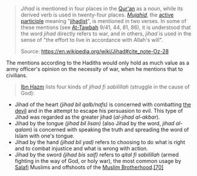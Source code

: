 > _Jihad_ is mentioned in four places in the [Qur'an](https://en.wikipedia.org/wiki/Qur%27an "Qur'an") as a noun, while its derived verb is used in twenty-four places. _[Mujahid](https://en.wikipedia.org/wiki/Mujahid "Mujahid")_, the [active participle](https://en.wikipedia.org/wiki/Active_participle "Active participle") meaning "[jihadist](https://en.wikipedia.org/wiki/Jihadist "Jihadist")", is mentioned in two verses. In some of these mentions (see [At-Tawbah](https://en.wikipedia.org/wiki/At-Tawbah "At-Tawbah") 9/41, 44, 81, 86), it is understood that the word _jihad_ directly refers to war, and in others, _jihad_ is used in the sense of "the effort to live in accordance with Allah's will".
> 
> Source: https://en.wikipedia.org/wiki/Jihad#cite_note-Oz-28

The mentions according to the Hadiths would only hold as much value as a army officer's opinion on the necessity of war, when he mentions that to civilians.

> [Ibn Hazm](https://en.wikipedia.org/wiki/Ibn_Hazm "Ibn Hazm") lists four kinds of _jihad fi sabilillah_ (struggle in the cause of God):

- Jihad of the heart _(jihad bil qalb/nafs)_ is concerned with combatting [the devil](https://en.wikipedia.org/wiki/The_devil "The devil") and in the attempt to escape his persuasion to evil. This type of Jihad was regarded as the greater jihad (_al-jihad al-akbar_).
- Jihad by the tongue _(jihad bil lisan)_ (also Jihad by the word, _jihad al-qalam_) is concerned with speaking the truth and spreading the word of Islam with one's tongue.
- Jihad by the hand _(jihad bil yad)_ refers to choosing to do what is right and to combat injustice and what is wrong with action.
- Jihad by the sword _(jihad bis saif)_ refers to _qital fi sabilillah_ (armed fighting in the way of God, or holy war), the most common usage by [Salafi](https://en.wikipedia.org/wiki/Salafi "Salafi") Muslims and offshoots of the [Muslim Brotherhood](https://en.wikipedia.org/wiki/Muslim_Brotherhood "Muslim Brotherhood").[[70]](https://en.wikipedia.org/wiki/Jihad#cite_note-Khadduri-70)